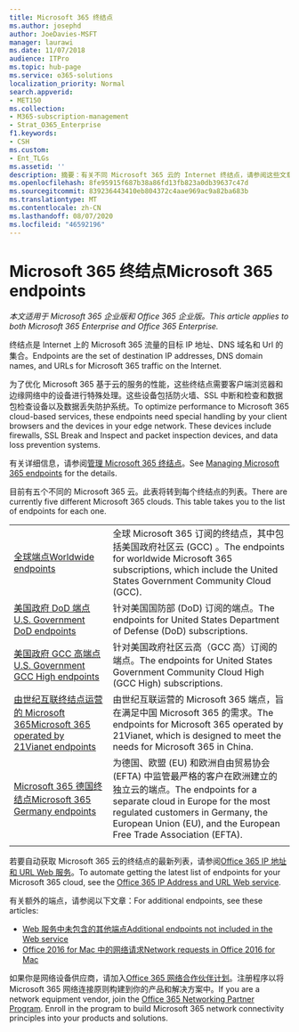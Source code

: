 ```yaml
---
title: Microsoft 365 终结点
ms.author: josephd
author: JoeDavies-MSFT
manager: laurawi
ms.date: 11/07/2018
audience: ITPro
ms.topic: hub-page
ms.service: o365-solutions
localization_priority: Normal
search.appverid:
- MET150
ms.collection:
- M365-subscription-management
- Strat_O365_Enterprise
f1.keywords:
- CSH
ms.custom:
- Ent_TLGs
ms.assetid: ''
description: 摘要：有关不同 Microsoft 365 云的 Internet 终结点，请参阅这些文章。
ms.openlocfilehash: 8fe95915f687b38a86fd13fb823a0db39637c47d
ms.sourcegitcommit: 839236443410eb804372c4aae969ac9a82ba683b
ms.translationtype: MT
ms.contentlocale: zh-CN
ms.lasthandoff: 08/07/2020
ms.locfileid: "46592196"
---
```

# <a name="microsoft-365-endpoints"></a><span data-ttu-id="830e8-103">Microsoft 365 终结点</span><span class="sxs-lookup"><span data-stu-id="830e8-103">Microsoft 365 endpoints</span></span>

<span data-ttu-id="830e8-104">*本文适用于 Microsoft 365 企业版和 Office 365 企业版。*</span><span class="sxs-lookup"><span data-stu-id="830e8-104">*This article applies to both Microsoft 365 Enterprise and Office 365 Enterprise.*</span></span>

<span data-ttu-id="830e8-105">终结点是 Internet 上的 Microsoft 365 流量的目标 IP 地址、DNS 域名和 Url 的集合。</span><span class="sxs-lookup"><span data-stu-id="830e8-105">Endpoints are the set of destination IP addresses, DNS domain names, and URLs for Microsoft 365 traffic on the Internet.</span></span> 

<span data-ttu-id="830e8-p101">为了优化 Microsoft 365 基于云的服务的性能，这些终结点需要客户端浏览器和边缘网络中的设备进行特殊处理。这些设备包括防火墙、SSL 中断和检查和数据包检查设备以及数据丢失防护系统。</span><span class="sxs-lookup"><span data-stu-id="830e8-p101">To optimize performance to Microsoft 365 cloud-based services, these endpoints need special handling by your client browsers and the devices in your edge network. These devices include firewalls, SSL Break and Inspect and packet inspection devices, and data loss prevention systems.</span></span>

<span data-ttu-id="830e8-108">有关详细信息，请参阅[管理 Microsoft 365 终结点](managing-office-365-endpoints.md)。</span><span class="sxs-lookup"><span data-stu-id="830e8-108">See [Managing Microsoft 365 endpoints](managing-office-365-endpoints.md) for the details.</span></span>

<span data-ttu-id="830e8-p102">目前有五个不同的 Microsoft 365 云。此表将转到每个终结点的列表。</span><span class="sxs-lookup"><span data-stu-id="830e8-p102">There are currently five different Microsoft 365 clouds. This table takes you to the list of endpoints for each one.</span></span>

|||
|:-------|:-----|
| [<span data-ttu-id="830e8-111">全球端点</span><span class="sxs-lookup"><span data-stu-id="830e8-111">Worldwide endpoints</span></span>](urls-and-ip-address-ranges.md) | <span data-ttu-id="830e8-112">全球 Microsoft 365 订阅的终结点，其中包括美国政府社区云 (GCC) 。</span><span class="sxs-lookup"><span data-stu-id="830e8-112">The endpoints for worldwide Microsoft 365 subscriptions, which include the United States Government Community Cloud (GCC).</span></span> |
| [<span data-ttu-id="830e8-113">美国政府 DoD 端点</span><span class="sxs-lookup"><span data-stu-id="830e8-113">U.S. Government DoD endpoints</span></span>](office-365-u-s-government-dod-endpoints.md) | <span data-ttu-id="830e8-114">针对美国国防部 (DoD) 订阅的端点。</span><span class="sxs-lookup"><span data-stu-id="830e8-114">The endpoints for United States Department of Defense (DoD) subscriptions.</span></span> |
| [<span data-ttu-id="830e8-115">美国政府 GCC 高端点</span><span class="sxs-lookup"><span data-stu-id="830e8-115">U.S. Government GCC High endpoints</span></span>](office-365-u-s-government-gcc-high-endpoints.md) | <span data-ttu-id="830e8-116">针对美国政府社区云高（GCC 高）订阅的端点。</span><span class="sxs-lookup"><span data-stu-id="830e8-116">The endpoints for United States Government Community Cloud High (GCC High) subscriptions.</span></span> |
| [<span data-ttu-id="830e8-117">由世纪互联终结点运营的 Microsoft 365</span><span class="sxs-lookup"><span data-stu-id="830e8-117">Microsoft 365 operated by 21Vianet endpoints</span></span>](urls-and-ip-address-ranges-21vianet.md) | <span data-ttu-id="830e8-118">由世纪互联运营的 Microsoft 365 端点，旨在满足中国 Microsoft 365 的需求。</span><span class="sxs-lookup"><span data-stu-id="830e8-118">The endpoints for Microsoft 365 operated by 21Vianet, which is designed to meet the needs for Microsoft 365 in China.</span></span> |
| [<span data-ttu-id="830e8-119">Microsoft 365 德国终结点</span><span class="sxs-lookup"><span data-stu-id="830e8-119">Microsoft 365 Germany endpoints</span></span>](office-365-germany-endpoints.md) | <span data-ttu-id="830e8-120">为德国、欧盟 (EU) 和欧洲自由贸易协会 (EFTA) 中监管最严格的客户在欧洲建立的独立云的端点。</span><span class="sxs-lookup"><span data-stu-id="830e8-120">The endpoints for a separate cloud in Europe for the most regulated customers in Germany, the European Union (EU), and the European Free Trade Association (EFTA).</span></span> |
|||

<span data-ttu-id="830e8-121">若要自动获取 Microsoft 365 云的终结点的最新列表，请参阅[Office 365 IP 地址和 URL Web 服务](office-365-ip-web-service.md)。</span><span class="sxs-lookup"><span data-stu-id="830e8-121">To automate getting the latest list of endpoints for your Microsoft 365 cloud, see the [Office 365 IP Address and URL Web service](office-365-ip-web-service.md).</span></span>

<span data-ttu-id="830e8-122">有关额外的端点，请参阅以下文章：</span><span class="sxs-lookup"><span data-stu-id="830e8-122">For additional endpoints, see these articles:</span></span>

- [<span data-ttu-id="830e8-123">Web 服务中未包含的其他端点</span><span class="sxs-lookup"><span data-stu-id="830e8-123">Additional endpoints not included in the Web service</span></span>](additional-office365-ip-addresses-and-urls.md)
- [<span data-ttu-id="830e8-124">Office 2016 for Mac 中的网络请求</span><span class="sxs-lookup"><span data-stu-id="830e8-124">Network requests in Office 2016 for Mac</span></span>](network-requests-in-office-2016-for-mac.md)

<span data-ttu-id="830e8-p103">如果你是网络设备供应商，请加入[Office 365 网络合作伙伴计划](office-365-networking-partner-program.md)。注册程序以将 Microsoft 365 网络连接原则构建到你的产品和解决方案中。</span><span class="sxs-lookup"><span data-stu-id="830e8-p103">If you are a network equipment vendor, join the [Office 365 Networking Partner Program](office-365-networking-partner-program.md). Enroll in the program to build Microsoft 365 network connectivity principles into your products and solutions.</span></span> 
